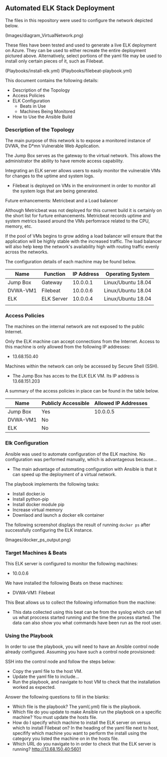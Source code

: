 ## Automated ELK Stack Deployment

The files in this repository were used to configure the network depicted below.

(Images/diagram_VirtualNetwork.png)

These files have been tested and used to generate a live ELK deployment on Azure. They can be used to either recreate the entire deployment pictured above. Alternatively, select portions of the yaml file may be used to install only certain pieces of it, such as Filebeat.

(Playbooks/install-elk.yml)
(Playbooks/filebeat-playbook.yml)

This document contains the following details:
- Description of the Topology
- Access Policies
- ELK Configuration
  - Beats in Use
  - Machines Being Monitored
- How to Use the Ansible Build


### Description of the Topology

The main purpose of this network is to expose a monitored instance of DVWA, the D*mn Vulnerable Web Application.

The Jump Box serves as the gateway to the virtual network.  This allows the administrator the ability to have remote access capability.

Integrating an ELK server allows users to easily monitor the vulnerable VMs for changes to the uptime and system logs.
- Filebeat is deployed on VMs in the environment in order to monitor all the system logs that are being generated. 

Future enhancements: Metricbeat and a Load balancer 

Although Metricbeat was not deployed for this current build it is certainly on the short list for furture enhancements.  Metricbeat records uptime and system metrics based around the VMs perfomrace related to the CPU, memory, etc.

If the pool of VMs begins to grow adding a load balancer will ensure that the application will be highly stable with the increased traffic.  The load balancer will also help keep the network's availability high with routing traffic evenly across the networks. 

The configuration details of each machine may be found below.

| Name     | Function | IP Address | Operating System |
|----------|----------|------------|------------------|
| Jump Box |Gateway   | 10.0.0.1   |Linux/Ubuntu 18.04|
| DVWA-VM1 |Filebeat  | 10.0.0.6   |Linux/Ubuntu 18.04|
| ELK      |ELK Server| 10.0.0.4   |Linux/Ubuntu 18.04|
|          |          |            |                  |

### Access Policies

The machines on the internal network are not exposed to the public Internet. 

Only the ELK machine can accept connections from the Internet. Access to this machine is only allowed from the following IP addresses:
- 13.68.150.40

Machines within the network can only be accessed by Secure Shell (SSH).
- The Jump Box has acces to the ELK ELK VM. Its IP address is 13.68.151.203

A summary of the access policies in place can be found in the table below.

| Name     | Publicly Accessible | Allowed IP Addresses |
|----------|---------------------|----------------------|
| Jump Box | Yes                 | 10.0.0.5             |
| DVWA-VM1 | No                  |                      |
| ELK      | No                  |                      |

### Elk Configuration

Ansible was used to automate configuration of the ELK machine. No configuration was performed manually, which is advantageous because...
- The main advantage of automating configuration with Ansible is that it can speed up the deployment of a virtual network.

The playbook implements the following tasks:
- Install docker.io
- Install python-pip
- Install docker module pip
- Increase virtual memory
- Downlaod and launch a docker elk container

The following screenshot displays the result of running `docker ps` after successfully configuring the ELK instance.

(Images/docker_ps_output.png)

### Target Machines & Beats
This ELK server is configured to monitor the following machines:
- 10.0.0.6

We have installed the following Beats on these machines:
- DVWA-VM1: Filebeat

This Beat allows us to collect the following information from the machine:
- This data collected using this beat can be from the syslog which can tell us what proccess started running and the time the process started.  The data can also show you what commands have been run as the root user.

### Using the Playbook
In order to use the playbook, you will need to have an Ansible control node already configured. Assuming you have such a control node provisioned: 

SSH into the control node and follow the steps below:
- Copy the yaml file to the host VM.
- Update the yaml file to include...
- Run the playbook, and navigate to host VM to check that the installation worked as expected.

Answer the following questions to fill in the blanks:
- Which file is the playbook? 
    The yaml(.yml) file is the playbook.
- Which file do you update to make Ansible run the playbook on a specific machine? 
    You must update the hosts file.
- How do I specify which machine to install the ELK server on versus which to install Filebeat on?
    In the heading of the yaml file next to host, specifify which machine you want to perform the install using the category you listed the machine on in the hosts file.
- Which URL do you navigate to in order to check that the ELK server is running?
    http://13.68.150.40:5601


